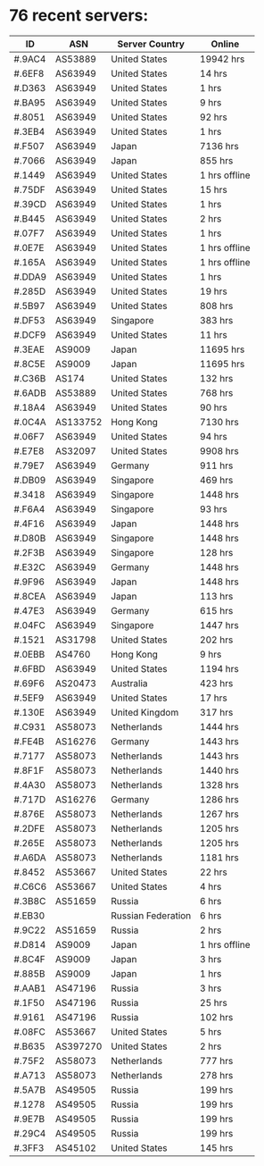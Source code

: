 # 76 recent servers:

| ID | ASN | Server Country | Online |
| ------ | ------ | ------ | ------ |
| #.9AC4 | AS53889 | United States | 19942 hrs |
| #.6EF8 | AS63949 | United States | 14 hrs |
| #.D363 | AS63949 | United States | 1 hrs |
| #.BA95 | AS63949 | United States | 9 hrs |
| #.8051 | AS63949 | United States | 92 hrs |
| #.3EB4 | AS63949 | United States | 1 hrs |
| #.F507 | AS63949 | Japan | 7136 hrs |
| #.7066 | AS63949 | Japan | 855 hrs |
| #.1449 | AS63949 | United States | 1 hrs offline |
| #.75DF | AS63949 | United States | 15 hrs |
| #.39CD | AS63949 | United States | 1 hrs |
| #.B445 | AS63949 | United States | 2 hrs |
| #.07F7 | AS63949 | United States | 1 hrs |
| #.0E7E | AS63949 | United States | 1 hrs offline |
| #.165A | AS63949 | United States | 1 hrs offline |
| #.DDA9 | AS63949 | United States | 1 hrs |
| #.285D | AS63949 | United States | 19 hrs |
| #.5B97 | AS63949 | United States | 808 hrs |
| #.DF53 | AS63949 | Singapore | 383 hrs |
| #.DCF9 | AS63949 | United States | 11 hrs |
| #.3EAE | AS9009 | Japan | 11695 hrs |
| #.8C5E | AS9009 | Japan | 11695 hrs |
| #.C36B | AS174 | United States | 132 hrs |
| #.6ADB | AS53889 | United States | 768 hrs |
| #.18A4 | AS63949 | United States | 90 hrs |
| #.0C4A | AS133752 | Hong Kong | 7130 hrs |
| #.06F7 | AS63949 | United States | 94 hrs |
| #.E7E8 | AS32097 | United States | 9908 hrs |
| #.79E7 | AS63949 | Germany | 911 hrs |
| #.DB09 | AS63949 | Singapore | 469 hrs |
| #.3418 | AS63949 | Singapore | 1448 hrs |
| #.F6A4 | AS63949 | Singapore | 93 hrs |
| #.4F16 | AS63949 | Japan | 1448 hrs |
| #.D80B | AS63949 | Singapore | 1448 hrs |
| #.2F3B | AS63949 | Singapore | 128 hrs |
| #.E32C | AS63949 | Germany | 1448 hrs |
| #.9F96 | AS63949 | Japan | 1448 hrs |
| #.8CEA | AS63949 | Japan | 113 hrs |
| #.47E3 | AS63949 | Germany | 615 hrs |
| #.04FC | AS63949 | Singapore | 1447 hrs |
| #.1521 | AS31798 | United States | 202 hrs |
| #.0EBB | AS4760 | Hong Kong | 9 hrs |
| #.6FBD | AS63949 | United States | 1194 hrs |
| #.69F6 | AS20473 | Australia | 423 hrs |
| #.5EF9 | AS63949 | United States | 17 hrs |
| #.130E | AS63949 | United Kingdom | 317 hrs |
| #.C931 | AS58073 | Netherlands | 1444 hrs |
| #.FE4B | AS16276 | Germany | 1443 hrs |
| #.7177 | AS58073 | Netherlands | 1443 hrs |
| #.8F1F | AS58073 | Netherlands | 1440 hrs |
| #.4A30 | AS58073 | Netherlands | 1328 hrs |
| #.717D | AS16276 | Germany | 1286 hrs |
| #.876E | AS58073 | Netherlands | 1267 hrs |
| #.2DFE | AS58073 | Netherlands | 1205 hrs |
| #.265E | AS58073 | Netherlands | 1205 hrs |
| #.A6DA | AS58073 | Netherlands | 1181 hrs |
| #.8452 | AS53667 | United States | 22 hrs |
| #.C6C6 | AS53667 | United States | 4 hrs |
| #.3B8C | AS51659 | Russia | 6 hrs |
| #.EB30 |  | Russian Federation | 6 hrs |
| #.9C22 | AS51659 | Russia | 2 hrs |
| #.D814 | AS9009 | Japan | 1 hrs offline |
| #.8C4F | AS9009 | Japan | 3 hrs |
| #.885B | AS9009 | Japan | 1 hrs |
| #.AAB1 | AS47196 | Russia | 3 hrs |
| #.1F50 | AS47196 | Russia | 25 hrs |
| #.9161 | AS47196 | Russia | 102 hrs |
| #.08FC | AS53667 | United States | 5 hrs |
| #.B635 | AS397270 | United States | 2 hrs |
| #.75F2 | AS58073 | Netherlands | 777 hrs |
| #.A713 | AS58073 | Netherlands | 278 hrs |
| #.5A7B | AS49505 | Russia | 199 hrs |
| #.1278 | AS49505 | Russia | 199 hrs |
| #.9E7B | AS49505 | Russia | 199 hrs |
| #.29C4 | AS49505 | Russia | 199 hrs |
| #.3FF3 | AS45102 | United States | 145 hrs |

